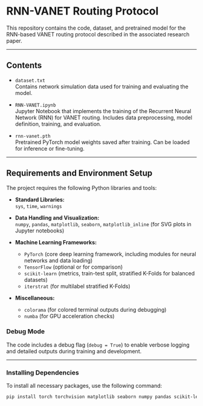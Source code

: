 # RNN-VANET Routing Protocol

This repository contains the code, dataset, and pretrained model for the RNN-based VANET routing protocol described in the associated research paper.

---

## Contents

- `dataset.txt`  
  Contains network simulation data used for training and evaluating the model.

- `RNN-VANET.ipynb`  
  Jupyter Notebook that implements the training of the Recurrent Neural Network (RNN) for VANET routing. Includes data preprocessing, model definition, training, and evaluation.

- `rnn-vanet.pth`  
  Pretrained PyTorch model weights saved after training. Can be loaded for inference or fine-tuning.

---

## Requirements and Environment Setup

The project requires the following Python libraries and tools:

- **Standard Libraries:**  
  `sys`, `time`, `warnings`

- **Data Handling and Visualization:**  
  `numpy`, `pandas`, `matplotlib`, `seaborn`, `matplotlib_inline` (for SVG plots in Jupyter notebooks)

- **Machine Learning Frameworks:**  
  - `PyTorch` (core deep learning framework, including modules for neural networks and data loading)  
  - `TensorFlow` (optional or for comparison)  
  - `scikit-learn` (metrics, train-test split, stratified K-Folds for balanced datasets)  
  - `iterstrat` (for multilabel stratified K-Folds)

- **Miscellaneous:**  
  - `colorama` (for colored terminal outputs during debugging)  
  - `numba` (for GPU acceleration checks)

### Debug Mode  
The code includes a debug flag (`debug = True`) to enable verbose logging and detailed outputs during training and development.

---

### Installing Dependencies

To install all necessary packages, use the following command:

```bash
pip install torch torchvision matplotlib seaborn numpy pandas scikit-learn tensorflow colorama iterstrat numba
